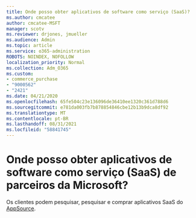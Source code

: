 ```yaml
---
title: Onde posso obter aplicativos de software como serviço (SaaS)?
ms.author: cmcatee
author: cmcatee-MSFT
manager: scotv
ms.reviewer: drjones, jmueller
ms.audience: Admin
ms.topic: article
ms.service: o365-administration
ROBOTS: NOINDEX, NOFOLLOW
localization_priority: Normal
ms.collection: Adm_O365
ms.custom:
- commerce_purchase
- "9000562"
- "2421"
ms.date: 04/21/2020
ms.openlocfilehash: 65fe504c23e136096de36410ee1320c361d788d6
ms.sourcegitcommit: e781da003fb7b878854846cbe12b13b9dca8df92
ms.translationtype: MT
ms.contentlocale: pt-BR
ms.lasthandoff: 08/31/2021
ms.locfileid: "58841745"
---
```

# <a name="where-do-i-get-software-as-a-service-saas-apps-from-microsoft-partners"></a>Onde posso obter aplicativos de software como serviço (SaaS) de parceiros da Microsoft?

Os clientes podem pesquisar, pesquisar e comprar aplicativos SaaS do [AppSource](https://appsource.microsoft.com).